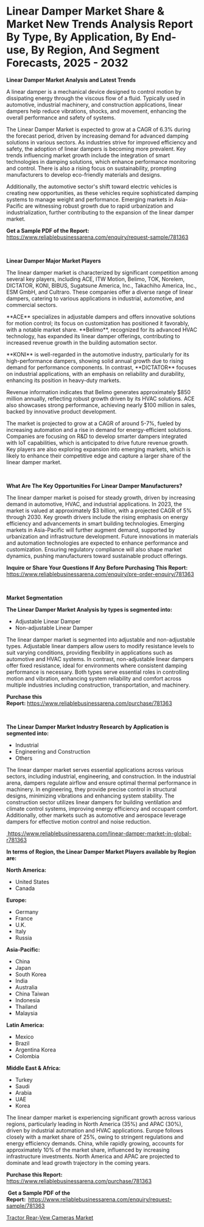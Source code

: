 <p><h1>Linear Damper Market Share & Market New Trends Analysis Report By Type, By Application, By End-use, By Region, And Segment Forecasts, 2025 - 2032</h1></p><p><strong>Linear Damper Market Analysis and Latest Trends</strong></p>
<p><p>A linear damper is a mechanical device designed to control motion by dissipating energy through the viscous flow of a fluid. Typically used in automotive, industrial machinery, and construction applications, linear dampers help reduce vibrations, shocks, and movement, enhancing the overall performance and safety of systems.</p><p>The Linear Damper Market is expected to grow at a CAGR of 6.3% during the forecast period, driven by increasing demand for advanced damping solutions in various sectors. As industries strive for improved efficiency and safety, the adoption of linear dampers is becoming more prevalent. Key trends influencing market growth include the integration of smart technologies in damping solutions, which enhance performance monitoring and control. There is also a rising focus on sustainability, prompting manufacturers to develop eco-friendly materials and designs.</p><p>Additionally, the automotive sector's shift toward electric vehicles is creating new opportunities, as these vehicles require sophisticated damping systems to manage weight and performance. Emerging markets in Asia-Pacific are witnessing robust growth due to rapid urbanization and industrialization, further contributing to the expansion of the linear damper market.</p></p>
<p><strong>Get a Sample PDF of the Report:&nbsp;</strong> <a href="https://www.reliablebusinessarena.com/enquiry/request-sample/781363?utm_campaign=3515&utm_medium=2&utm_source=Github&utm_content=ia&utm_term=26032025&utm_id=linear-damper">https://www.reliablebusinessarena.com/enquiry/request-sample/781363</a></p>
<p>&nbsp;</p>
<p><strong>Linear Damper Major Market Players</strong></p>
<p><p>The linear damper market is characterized by significant competition among several key players, including ACE, ITW Motion, Belimo, TOK, Norelem, DICTATOR, KONI, BIBUS, Sugatsune America, Inc., Takachiho America, Inc., ESM GmbH, and Cultraro. These companies offer a diverse range of linear dampers, catering to various applications in industrial, automotive, and commercial sectors.</p><p>**ACE** specializes in adjustable dampers and offers innovative solutions for motion control; its focus on customization has positioned it favorably, with a notable market share. **Belimo**, recognized for its advanced HVAC technology, has expanded its linear damper offerings, contributing to increased revenue growth in the building automation sector.</p><p>**KONI** is well-regarded in the automotive industry, particularly for its high-performance dampers, showing solid annual growth due to rising demand for performance components. In contrast, **DICTATOR** focuses on industrial applications, with an emphasis on reliability and durability, enhancing its position in heavy-duty markets.</p><p>Revenue information indicates that Belimo generates approximately $850 million annually, reflecting robust growth driven by its HVAC solutions. ACE also showcases strong performance, achieving nearly $100 million in sales, backed by innovative product development. </p><p>The market is projected to grow at a CAGR of around 5-7%, fueled by increasing automation and a rise in demand for energy-efficient solutions. Companies are focusing on R&D to develop smarter dampers integrated with IoT capabilities, which is anticipated to drive future revenue growth. Key players are also exploring expansion into emerging markets, which is likely to enhance their competitive edge and capture a larger share of the linear damper market.</p></p>
<p>&nbsp;</p>
<p><strong>What Are The Key Opportunities For Linear Damper Manufacturers?</strong></p>
<p><p>The linear damper market is poised for steady growth, driven by increasing demand in automotive, HVAC, and industrial applications. In 2023, the market is valued at approximately $3 billion, with a projected CAGR of 5% through 2030. Key growth drivers include the rising emphasis on energy efficiency and advancements in smart building technologies. Emerging markets in Asia-Pacific will further augment demand, supported by urbanization and infrastructure development. Future innovations in materials and automation technologies are expected to enhance performance and customization. Ensuring regulatory compliance will also shape market dynamics, pushing manufacturers toward sustainable product offerings.</p></p>
<p><strong>Inquire or Share Your Questions If Any Before Purchasing This Report:</strong> <a href="https://www.reliablebusinessarena.com/enquiry/pre-order-enquiry/781363?utm_campaign=3515&utm_medium=2&utm_source=Github&utm_content=ia&utm_term=26032025&utm_id=linear-damper">https://www.reliablebusinessarena.com/enquiry/pre-order-enquiry/781363</a></p>
<p>&nbsp;</p>
<p><strong>Market Segmentation</strong></p>
<p><strong>The Linear Damper Market Analysis by types is segmented into:</strong></p>
<p><ul><li>Adjustable Linear Damper</li><li>Non-adjustable Linear Damper</li></ul></p>
<p><p>The linear damper market is segmented into adjustable and non-adjustable types. Adjustable linear dampers allow users to modify resistance levels to suit varying conditions, providing flexibility in applications such as automotive and HVAC systems. In contrast, non-adjustable linear dampers offer fixed resistance, ideal for environments where consistent damping performance is necessary. Both types serve essential roles in controlling motion and vibration, enhancing system reliability and comfort across multiple industries including construction, transportation, and machinery.</p></p>
<p><strong>Purchase this Report:&nbsp;</strong><a href="https://www.reliablebusinessarena.com/purchase/781363?utm_campaign=3515&utm_medium=2&utm_source=Github&utm_content=ia&utm_term=26032025&utm_id=linear-damper">https://www.reliablebusinessarena.com/purchase/781363</a></p>
<p>&nbsp;</p>
<p><strong>The Linear Damper Market Industry Research by Application is segmented into:</strong></p>
<p><ul><li>Industrial</li><li>Engineering and Construction</li><li>Others</li></ul></p>
<p><p>The linear damper market serves essential applications across various sectors, including industrial, engineering, and construction. In the industrial arena, dampers regulate airflow and ensure optimal thermal performance in machinery. In engineering, they provide precise control in structural designs, minimizing vibrations and enhancing system stability. The construction sector utilizes linear dampers for building ventilation and climate control systems, improving energy efficiency and occupant comfort. Additionally, other markets such as automotive and aerospace leverage dampers for effective motion control and noise reduction.</p></p>
<p><a href="https://www.reliablebusinessarena.com/linear-damper-market-in-global-r781363?utm_campaign=3515&utm_medium=2&utm_source=Github&utm_content=ia&utm_term=26032025&utm_id=linear-damper">&nbsp;https://www.reliablebusinessarena.com/linear-damper-market-in-global-r781363</a></p>
<p><strong>In terms of Region, the Linear Damper Market Players available by Region are:</strong></p>
<p>
    <p> <strong> North America: </strong>
        <ul>
            <li>United States</li>
            <li>Canada</li>
        </ul>
        </p> 
    <p> <strong> Europe: </strong>
        <ul>
            <li>Germany</li>
            <li>France</li>
            <li>U.K.</li>
            <li>Italy</li>
            <li>Russia</li>
        </ul>
        </p> 
    <p> <strong> Asia-Pacific: </strong>
        <ul>
            <li>China</li>
            <li>Japan</li>
            <li>South Korea</li>
            <li>India</li>
            <li>Australia</li>
            <li>China Taiwan</li>
            <li>Indonesia</li>
            <li>Thailand</li>
            <li>Malaysia</li>
        </ul>
        </p> 
    <p> <strong> Latin America: </strong>
        <ul>
            <li>Mexico</li>
            <li>Brazil</li>
            <li>Argentina Korea</li>
            <li>Colombia</li>
        </ul>
        </p> 
    <p> <strong> Middle East & Africa: </strong>
        <ul>
            <li>Turkey</li>
            <li>Saudi</li>
            <li>Arabia</li>
            <li>UAE</li>
            <li>Korea</li>
        </ul>
    </p>
    </p>
<p><p>The linear damper market is experiencing significant growth across various regions, particularly leading in North America (35%) and APAC (30%), driven by industrial automation and HVAC applications. Europe follows closely with a market share of 25%, owing to stringent regulations and energy efficiency demands. China, while rapidly growing, accounts for approximately 10% of the market share, influenced by increasing infrastructure investments. North America and APAC are projected to dominate and lead growth trajectory in the coming years.</p></p>
<p><strong>Purchase this Report: </strong><a href="https://www.reliablebusinessarena.com/purchase/781363?utm_campaign=3515&utm_medium=2&utm_source=Github&utm_content=ia&utm_term=26032025&utm_id=linear-damper">https://www.reliablebusinessarena.com/purchase/781363</a></p>
<p>&nbsp;<strong>Get a Sample PDF of the Report:&nbsp;&nbsp;</strong><a href="https://www.reliablebusinessarena.com/enquiry/request-sample/781363?utm_campaign=3515&utm_medium=2&utm_source=Github&utm_content=ia&utm_term=26032025&utm_id=linear-damper">https://www.reliablebusinessarena.com/enquiry/request-sample/781363</a></p>
<p><strong></strong></p>
<p><p><a href="https://github.com/fraryatena85/Market-Research-Report-List-1/blob/main/tractor-rear-vew-cameras-market.md?utm_campaign=3515&utm_medium=2&utm_source=Github&utm_content=ia&utm_term=26032025&utm_id=linear-damper">Tractor Rear-Vew Cameras Market</a></p></p>